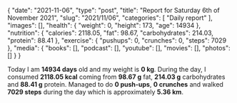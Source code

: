 {
    "date": "2021-11-06",
    "type": "post",
    "title": "Report for Saturday 6th of November 2021",
    "slug": "2021\/11\/06",
    "categories": [
        "Daily report"
    ],
    "images": [],
    "health": {
        "weight": 0,
        "height": 173,
        "age": 14934
    },
    "nutrition": {
        "calories": 2118.05,
        "fat": 98.67,
        "carbohydrates": 214.03,
        "protein": 88.41
    },
    "exercise": {
        "pushups": 0,
        "crunches": 0,
        "steps": 7029
    },
    "media": {
        "books": [],
        "podcast": [],
        "youtube": [],
        "movies": [],
        "photos": []
    }
}

Today I am <strong>14934 days</strong> old and my weight is <strong>0 kg</strong>. During the day, I consumed <strong>2118.05 kcal</strong> coming from <strong>98.67 g</strong> fat, <strong>214.03 g</strong> carbohydrates and <strong>88.41 g</strong> protein. Managed to do <strong>0 push-ups</strong>, <strong>0 crunches</strong> and walked <strong>7029 steps</strong> during the day which is approximately <strong>5.36 km</strong>.